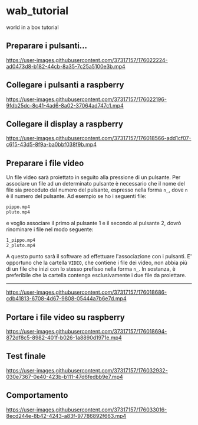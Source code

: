 # wab_tutorial
world in a box tutorial


## Preparare i pulsanti...

https://user-images.githubusercontent.com/37317157/176022224-ad0473d8-b182-44cb-8a35-7c25a5100e3b.mp4



## Collegare i pulsanti a raspberry

https://user-images.githubusercontent.com/37317157/176022196-9fdb25dc-8c41-4ad6-8a02-37064ad747c1.mp4



## Collegare il display a raspberry

https://user-images.githubusercontent.com/37317157/176018566-add1cf07-c615-43d5-8f9a-ba0bbf038f9b.mp4



## Preparare i file video

Un file video sarà proiettato in seguito alla pressione di un pulsante. Per associare un file ad un determinato pulsante è necessario che il nome del file sia preceduto dal numero del pulsante, espresso nella forma `n_`, dove `n` è il numero del pulsante. Ad esempio se ho i seguenti file:

```
pippo.mp4
pluto.mp4
```

e voglio associare il primo al pulsante 1 e il secondo al pulsante 2, dovrò rinominare i file nel modo seguente:

```
1_pippo.mp4
2_pluto.mp4
```

A questo punto sarà il software ad effettuare l'associazione con i pulsanti. E' opportuno che la cartella `VIDEO`, che contiene i file dei video, non abbia più di un file che inizi con lo stesso prefisso nella forma `n_`. In sostanza, è preferibile che la cartella contenga esclusivamente i due file da proiettare.

---

https://user-images.githubusercontent.com/37317157/176018686-cdb41813-6708-4d67-9808-05444a7b6e7d.mp4



## Portare i file video su raspberry

https://user-images.githubusercontent.com/37317157/176018694-872df8c5-8982-401f-b026-1a8890d1971e.mp4



## Test finale

https://user-images.githubusercontent.com/37317157/176032932-030e7367-0e40-423b-b111-47d6fedbb9e7.mp4


## Comportamento


https://user-images.githubusercontent.com/37317157/176033016-8ecd244e-8b42-4243-a83f-97786892f663.mp4

